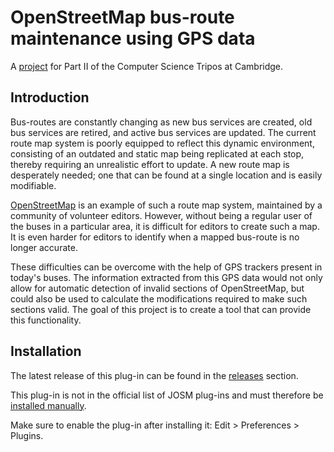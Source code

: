 # OpenStreetMap bus-route maintenance using GPS data 

A [project](https://www.cst.cam.ac.uk/teaching/part-ii/projects) for Part II of the Computer Science Tripos at Cambridge.

## Introduction

Bus-routes are constantly changing as new bus services are created, old bus services are retired, and active bus services are updated. The current route map system is poorly equipped to reflect this dynamic environment, consisting of an outdated and static map being replicated at each stop, thereby requiring an unrealistic effort to update. A new route map is desperately needed; one that can be found at a single location and is easily modifiable.

[OpenStreetMap](https://www.openstreetmap.org) is an example of such a route map system, maintained by a community of volunteer editors. However, without being a regular user of the buses in a particular area, it is difficult for editors to create such a map. It is even harder for editors to identify when a mapped bus-route is no longer accurate.

These difficulties can be overcome with the help of GPS trackers present in today's buses. The information extracted from this GPS data would not only allow for automatic detection of invalid sections of OpenStreetMap, but could also be used to calculate the modifications required to make such sections valid. The goal of this project is to create a tool that can provide this functionality.

## Installation

The latest release of this plug-in can be found in the [releases](https://github.com/archwheeler/bus-route-maintenance/releases) section.

This plug-in is not in the official list of JOSM plug-ins and must therefore be [installed manually](https://wiki.openstreetmap.org/wiki/JOSM/Plugins#Manually_install_JOSM_plugins).

Make sure to enable the plug-in after installing it: Edit > Preferences > Plugins.